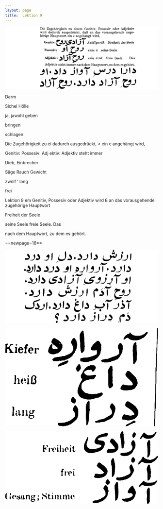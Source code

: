 ```yaml
---
layout: page
title:  Lektion 9
---
```



![image](assets/s/018.png-06.png)

Darm

Sichel Hölle

ja, jawohl geben

bringen

schlagen

Die Zugehörigkeit zu ei dadurch ausgedrückt, < ein e angehängt wird,

Genitiv: Possesiv: Adj ektiv: Adjektiv steht immer



Dieb, Einbrecher

Säge Rauch Gewicht

zwölf ’ lang

frei

Lektion 9 em Genitiv, Possesiv oder Adjektiv wird ß an das vorausgehende
zugehörige Hauptwort

Freiheit der Seele

seine Seele freie Seele. Das

nach dem Hauptwort, zu dem es gehört.



==newpage=16==

![image](assets/s/019.png-02.png)

![image](assets/s/2col/019.png-07_1L.png)

![image](assets/s/2col/019.png-07_2R.png)

